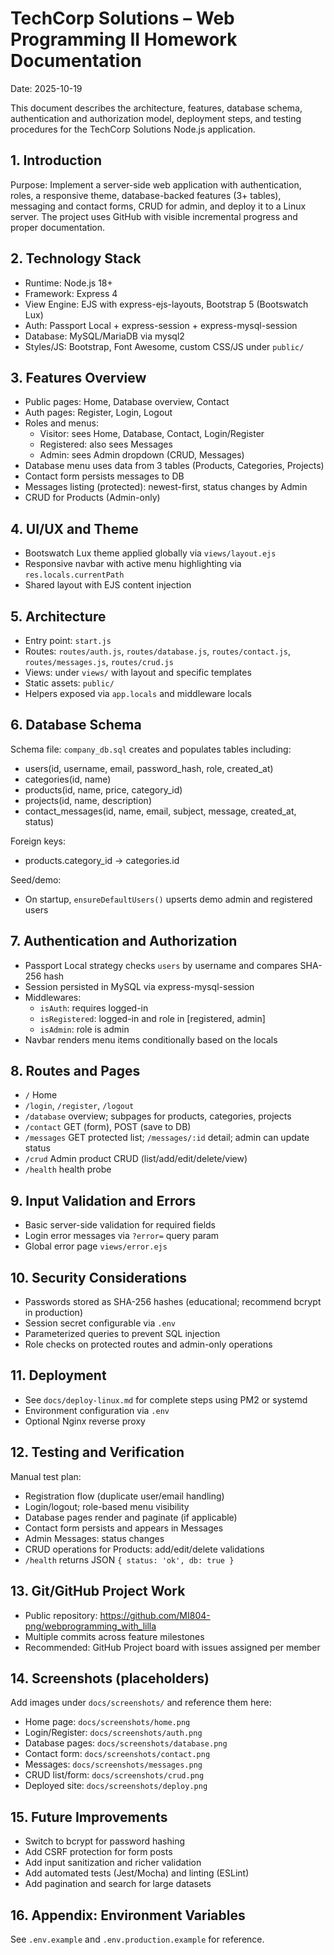 # TechCorp Solutions – Web Programming II Homework Documentation

Date: 2025-10-19

This document describes the architecture, features, database schema, authentication and authorization model, deployment steps, and testing procedures for the TechCorp Solutions Node.js application.

## 1. Introduction

Purpose: Implement a server-side web application with authentication, roles, a responsive theme, database-backed features (3+ tables), messaging and contact forms, CRUD for admin, and deploy it to a Linux server. The project uses GitHub with visible incremental progress and proper documentation.

## 2. Technology Stack

- Runtime: Node.js 18+
- Framework: Express 4
- View Engine: EJS with express-ejs-layouts, Bootstrap 5 (Bootswatch Lux)
- Auth: Passport Local + express-session + express-mysql-session
- Database: MySQL/MariaDB via mysql2
- Styles/JS: Bootstrap, Font Awesome, custom CSS/JS under `public/`

## 3. Features Overview

- Public pages: Home, Database overview, Contact
- Auth pages: Register, Login, Logout
- Roles and menus:
  - Visitor: sees Home, Database, Contact, Login/Register
  - Registered: also sees Messages
  - Admin: sees Admin dropdown (CRUD, Messages)
- Database menu uses data from 3 tables (Products, Categories, Projects)
- Contact form persists messages to DB
- Messages listing (protected): newest-first, status changes by Admin
- CRUD for Products (Admin-only)

## 4. UI/UX and Theme

- Bootswatch Lux theme applied globally via `views/layout.ejs`
- Responsive navbar with active menu highlighting via `res.locals.currentPath`
- Shared layout with EJS content injection

## 5. Architecture

- Entry point: `start.js`
- Routes: `routes/auth.js`, `routes/database.js`, `routes/contact.js`, `routes/messages.js`, `routes/crud.js`
- Views: under `views/` with layout and specific templates
- Static assets: `public/`
- Helpers exposed via `app.locals` and middleware locals

## 6. Database Schema

Schema file: `company_db.sql` creates and populates tables including:
- users(id, username, email, password_hash, role, created_at)
- categories(id, name)
- products(id, name, price, category_id)
- projects(id, name, description)
- contact_messages(id, name, email, subject, message, created_at, status)

Foreign keys:
- products.category_id -> categories.id

Seed/demo:
- On startup, `ensureDefaultUsers()` upserts demo admin and registered users

## 7. Authentication and Authorization

- Passport Local strategy checks `users` by username and compares SHA-256 hash
- Session persisted in MySQL via express-mysql-session
- Middlewares:
  - `isAuth`: requires logged-in
  - `isRegistered`: logged-in and role in [registered, admin]
  - `isAdmin`: role is admin
- Navbar renders menu items conditionally based on the locals

## 8. Routes and Pages

- `/` Home
- `/login`, `/register`, `/logout`
- `/database` overview; subpages for products, categories, projects
- `/contact` GET (form), POST (save to DB)
- `/messages` GET protected list; `/messages/:id` detail; admin can update status
- `/crud` Admin product CRUD (list/add/edit/delete/view)
- `/health` health probe

## 9. Input Validation and Errors

- Basic server-side validation for required fields
- Login error messages via `?error=` query param
- Global error page `views/error.ejs`

## 10. Security Considerations

- Passwords stored as SHA-256 hashes (educational; recommend bcrypt in production)
- Session secret configurable via `.env`
- Parameterized queries to prevent SQL injection
- Role checks on protected routes and admin-only operations

## 11. Deployment

- See `docs/deploy-linux.md` for complete steps using PM2 or systemd
- Environment configuration via `.env`
- Optional Nginx reverse proxy

## 12. Testing and Verification

Manual test plan:
- Registration flow (duplicate user/email handling)
- Login/logout; role-based menu visibility
- Database pages render and paginate (if applicable)
- Contact form persists and appears in Messages
- Admin Messages: status changes
- CRUD operations for Products: add/edit/delete validations
- `/health` returns JSON `{ status: 'ok', db: true }`

## 13. Git/GitHub Project Work

- Public repository: https://github.com/MI804-png/webprogramming_with_lilla
- Multiple commits across feature milestones
- Recommended: GitHub Project board with issues assigned per member

## 14. Screenshots (placeholders)

Add images under `docs/screenshots/` and reference them here:
- Home page: `docs/screenshots/home.png`
- Login/Register: `docs/screenshots/auth.png`
- Database pages: `docs/screenshots/database.png`
- Contact form: `docs/screenshots/contact.png`
- Messages: `docs/screenshots/messages.png`
- CRUD list/form: `docs/screenshots/crud.png`
- Deployed site: `docs/screenshots/deploy.png`

## 15. Future Improvements

- Switch to bcrypt for password hashing
- Add CSRF protection for form posts
- Add input sanitization and richer validation
- Add automated tests (Jest/Mocha) and linting (ESLint)
- Add pagination and search for large datasets

## 16. Appendix: Environment Variables

See `.env.example` and `.env.production.example` for reference.
